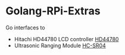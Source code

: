 # Golang-RPi-Extras
Go interfaces to 
* Hitachi HD44780 LCD controller [HD44780](lcd_hd44780)
* Ultrasonic Ranging Module [HC-SR04](sensor_hcsr04)